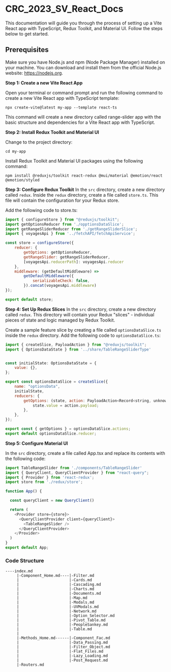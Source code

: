 # CRC_2023_SV_React_Docs

This documentation will guide you through the process of setting up a Vite React app with TypeScript, Redux Toolkit, and Material UI. Follow the steps below to get started.

## Prerequisites
Make sure you have Node.js and npm (Node Package Manager) installed on your machine. You can download and install them from the official Node.js website: https://nodejs.org.
 
**Step 1: Create a new Vite React App**

Open your terminal or command prompt and run the following command to create a new Vite React app with TypeScript template:

```
npx create-vite@latest my-app --template react-ts
```

This command will create a new directory called range-slider app with the basic structure and dependencies for a Vite React app with TypeScript.


**Step 2: Install Redux Toolkit and Material UI**

Change to the project directory:
```
cd my-app
```

Install Redux Toolkit and Material UI packages using the following command:
```
npm install @reduxjs/toolkit react-redux @mui/material @emotion/react @emotion/styled
```

**Step 3: Configure Redux Toolkit**
In the ```src``` directory, create a new directory called ```redux```. Inside the ```redux``` directory, create a file called ```store.ts```. 
This file will contain the configuration for your Redux store.

Add the following code to store.ts:

```javascript
import { configureStore } from "@reduxjs/toolkit";
import getOptionsReducer from './opptionsDataSlice';
import getRangeSliderReducer from './getRangeSliderSlice';
import { voyagesApi } from '../fetchAPI/fetchApiService';

const store = configureStore({
    reducer: {
        getOptions: getOptionsReducer,
        getRangeSlider: getRangeSliderReducer,
        [voyagesApi.reducerPath]: voyagesApi.reducer
    },
    middleware: (getDefaultMiddleware) =>
        getDefaultMiddleware({
            serializableCheck: false,
        }).concat(voyagesApi.middleware)
});

export default store;
```

**Step 4: Set Up Redux Slices**
In the ```src``` directory, create a new directory called ```redux```. This directory will contain your Redux "slices" - individual pieces of state and logic managed by Redux Toolkit.

Create a sample feature slice by creating a file called ```optionsDataSlice.ts```  inside the ```redux``` directory. Add the following code to ```optionsDataSlice.ts```:
```javascript
import { createSlice, PayloadAction } from "@reduxjs/toolkit";
import { OptionsDataState } from '../share/TableRangeSliderType'


const initialState: OptionsDataState = {
    value: {},
};

export const optionsDataSlice = createSlice({
    name: "optionsData",
    initialState,
    reducers: {
        getOptions: (state, action: PayloadAction<Record<string, unknown>>) => {
            state.value = action.payload;
        },
    },
});

export const { getOptions } = optionsDataSlice.actions;
export default optionsDataSlice.reducer;

```

**Step 5: Configure Material UI**

In the ```src``` directory, create a file called App.tsx and replace its contents with the following code:

```javascript
import TableRangeSlider from './components/TableRangeSlider'
import { QueryClient, QueryClientProvider } from "react-query";
import { Provider } from 'react-redux';
import store from './redux/store';

function App() {

  const queryClient = new QueryClient()

  return (
    <Provider store={store}>
      <QueryClientProvider client={queryClient}>
        <TableRangeSlider />
      </QueryClientProvider>
    </Provider>
  )
}
export default App;


```



### Code Structure 
```
----index.md 
     |-Component_Home.md----|-Filter.md 
     |                      |-Cards.md 
     |                      |-Cascading.md 
     |                      |-Charts.md 
     |                      |-Documents.md 
     |                      |-Map.md 
     |                      |-Modals.md 
     |                      |-UVModals.md 
     |                      |-Network.md 
     |                      |-Option_Selector.md 
     |                      |-Pivot_Table.md 
     |                      |-PeopleSankey.md 
     |                      |-Table.md 
     |
     |-Methods_Home.md------|-Component_Fac.md 
     |                      |-Data_Passing.md 
     |                      |-Filter_Object.md 
     |                      |-Flat_Files.md 
     |                      |-Lazy_Loading.md 
     |                      |-Post_Request.md 
     |-Routers.md 
```